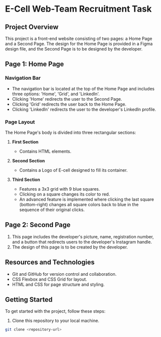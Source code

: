 # E-Cell Web-Team Recruitment Task

## Project Overview

This project is a front-end website consisting of two pages: a Home Page and a Second Page. The design for the Home Page is provided in a Figma design file, and the Second Page is to be designed by the developer.

## Page 1: Home Page

### Navigation Bar

- The navigation bar is located at the top of the Home Page and includes three options: 'Home', 'Grid', and 'LinkedIn'.
- Clicking 'Home' redirects the user to the Second Page.
- Clicking 'Grid' redirects the user back to the Home Page.
- Clicking 'LinkedIn' redirects the user to the developer's LinkedIn profile.

### Page Layout

The Home Page's body is divided into three rectangular sections:

1. **First Section**
   - Contains HTML elements.

2. **Second Section**
   - Contains a Logo of E-cell designed to fill its container.

3. **Third Section**
   - Features a 3x3 grid with 9 blue squares.
   - Clicking on a square changes its color to red.
   - An advanced feature is implemented where clicking the last square (bottom-right) changes all square colors back to blue in the sequence of their original clicks.

## Page 2: Second Page

1. This page includes the developer's picture, name, registration number, and a button that redirects users to the developer's Instagram handle.
2. The design of this page is to be created by the developer.


## Resources and Technologies

- Git and GitHub for version control and collaboration.
- CSS Flexbox and CSS Grid for layout.
- HTML and CSS for page structure and styling.

## Getting Started

To get started with the project, follow these steps:

1. Clone this repository to your local machine.

```bash
git clone <repository-url>
